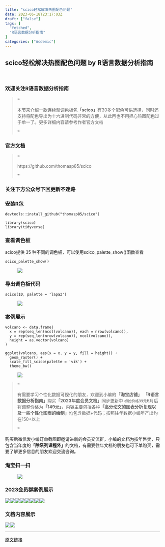 ```yaml
---
title: "scico轻松解决热图配色问题"
date: 2023-06-18T23:17:03Z
draft: ["false"]
tags: [
  "fetched",
  "R语言数据分析指南"
]
categories: ["Acdemic"]
---
```

scico轻松解决热图配色问题 by R语言数据分析指南
------
<div><p><br></p><section data-tool="mdnice编辑器" data-website="https://www.mdnice.com"><h3 data-tool="mdnice编辑器"><span></span><span><span></span>欢迎关注R语言数据分析指南</span><span></span></h3><blockquote data-tool="mdnice编辑器"><span>❝</span><p>本节来介绍一款连续型调色板包<strong>「scico」</strong>有30多个配色可供选择，同时还支持将配色导出为十六进制代码非常的方便，从此再也不用担心热图配色过于单一了。更多详细内容请参考作者官方文档</p><span>❞</span></blockquote><h3 data-tool="mdnice编辑器"><span></span><span><span></span>官方文档</span><span></span></h3><blockquote data-tool="mdnice编辑器"><span>❝</span><p>https://github.com/thomasp85/scico</p><span>❞</span></blockquote><h3 data-tool="mdnice编辑器"><span></span><span><span></span>关注下方公众号下回更新不迷路</span><span></span></h3><section><mp-common-profile data-pluginname="mpprofile" data-id="Mzg3MzQzNTYzMw==" data-headimg="http://mmbiz.qpic.cn/mmbiz_png/EibnicgwScTAZF0rpeZII9Ltl26VbVagriczTria1fib3XgjwwHEHFjPzkmGpqWDVVHBSzhENictUM2iavAKiaM5lc9USw/0?wx_fmt=png" data-nickname="R语言数据分析指南" data-alias="YanJANtwo" data-signature="R语言重症爱好者，喜欢绘制各种精美的图表，喜欢的小伙伴可以关注我，跟我一起学习" data-from="0" data-is_biz_ban="0"></mp-common-profile></section><h3 data-tool="mdnice编辑器"><span></span><span><span></span>安装R包</span><span></span></h3><pre data-tool="mdnice编辑器"><span></span><code>devtools::install_github(<span>"thomasp85/scico"</span>)<br><br><span>library</span>(scico)<br><span>library</span>(tidyverse)<br></code></pre><h3 data-tool="mdnice编辑器"><span></span><span><span></span>查看调色板</span><span></span></h3><p data-tool="mdnice编辑器">scico提供 35 种不同的调色板，可以使用scico_palette_show()函数查看</p><pre data-tool="mdnice编辑器"><span></span><code>scico_palette_show()<br></code></pre><figure data-tool="mdnice编辑器"><img data-ratio="0.5388888888888889" data-src="https://mmbiz.qpic.cn/mmbiz_png/EibnicgwScTAb5tyD3CUYOJKfT4Ibj8QJUibricoV8ibXqGqBmXUuqMZHRDAGqXHpFhKeyhBiaWbYTJDS3HhfBnoaaqQ/640?wx_fmt=png" data-type="png" data-w="1080" src="https://mmbiz.qpic.cn/mmbiz_png/EibnicgwScTAb5tyD3CUYOJKfT4Ibj8QJUibricoV8ibXqGqBmXUuqMZHRDAGqXHpFhKeyhBiaWbYTJDS3HhfBnoaaqQ/640?wx_fmt=png"></figure><h3 data-tool="mdnice编辑器"><span></span><span><span></span>导出调色板代码</span><span></span></h3><pre data-tool="mdnice编辑器"><span></span><code>scico(<span>10</span>, palette = <span>'lapaz'</span>)<br></code></pre><figure data-tool="mdnice编辑器"><img data-ratio="0.09348441926345609" data-src="https://mmbiz.qpic.cn/mmbiz_png/EibnicgwScTAb5tyD3CUYOJKfT4Ibj8QJUYiaumIic5gdCInmRn8JaUx6cQCGPjYRaFeTXHoQLsianzcZ406uUd3O3w/640?wx_fmt=png" data-type="png" data-w="706" src="https://mmbiz.qpic.cn/mmbiz_png/EibnicgwScTAb5tyD3CUYOJKfT4Ibj8QJUYiaumIic5gdCInmRn8JaUx6cQCGPjYRaFeTXHoQLsianzcZ406uUd3O3w/640?wx_fmt=png"></figure><h3 data-tool="mdnice编辑器"><span></span><span><span></span>案例展示</span><span></span></h3><pre data-tool="mdnice编辑器"><span></span><code>volcano &lt;- data.frame(<br>  x = rep(seq_len(ncol(volcano)), each = nrow(volcano)),<br>  y = rep(seq_len(nrow(volcano)), ncol(volcano)),<br>  height = as.vector(volcano)<br>)<br><br>ggplot(volcano, aes(x = x, y = y, fill = height)) + <br>  geom_raster() + <br>  scale_fill_scico(palette = <span>'vik'</span>) +<br>  theme_bw()<br></code></pre><figure data-tool="mdnice编辑器"><img data-ratio="0.5388888888888889" data-src="https://mmbiz.qpic.cn/mmbiz_png/EibnicgwScTAb5tyD3CUYOJKfT4Ibj8QJUv15Pw4JHkMG7xDONaguIm5dvGRdhdHcMhQbiavjfwBLHyxNfWxAiaUSg/640?wx_fmt=png" data-type="png" data-w="1080" src="https://mmbiz.qpic.cn/mmbiz_png/EibnicgwScTAb5tyD3CUYOJKfT4Ibj8QJUv15Pw4JHkMG7xDONaguIm5dvGRdhdHcMhQbiavjfwBLHyxNfWxAiaUSg/640?wx_fmt=png"></figure><blockquote data-tool="mdnice编辑器"><span>❝</span><p>有需要学习个性化数据可视化的朋友，欢迎到小编的<strong>「淘宝店铺」</strong> <strong>「R语言数据分析指南」</strong>购买<strong>「2023年度会员文档」</strong>同步更新中 <code>初始价格99元</code>6月后将调整价格为<strong>「149元」</strong>，内容主要包括各种<strong>「高分论文的图表分析复现以及一些个性化图表的绘制」</strong>均包含数据+代码；按照往年数据小编年产出约在150+以上</p><span>❞</span></blockquote><p data-tool="mdnice编辑器">购买后微信发小编订单截图即邀请进新的会员交流群，小编的文档为按年售卖，只包含当年度的<strong>「除系列课程外」</strong>的文档，有需要往年文档的朋友也可下单购买，需要了解更多信息的朋友欢迎交流咨询。</p><h3 data-tool="mdnice编辑器"><span></span><span><span></span>淘宝扫一扫</span><span></span></h3><figure data-tool="mdnice编辑器"><img data-ratio="1.602536997885835" data-src="https://mmbiz.qpic.cn/mmbiz_png/EibnicgwScTAb5tyD3CUYOJKfT4Ibj8QJUum89bHUwlf1WibgLp6DEttib4ACpbXIuUkn0mWPsrA425Yawew2l6Vkg/640?wx_fmt=png" data-type="png" data-w="473" src="https://mmbiz.qpic.cn/mmbiz_png/EibnicgwScTAb5tyD3CUYOJKfT4Ibj8QJUum89bHUwlf1WibgLp6DEttib4ACpbXIuUkn0mWPsrA425Yawew2l6Vkg/640?wx_fmt=png"></figure><h3 data-tool="mdnice编辑器"><span></span><span><span></span>2023会员群案例展示</span><span></span></h3><p data-tool="mdnice编辑器"><img data-ratio="0.4255555555555556" data-src="https://mmbiz.qpic.cn/mmbiz_png/EibnicgwScTAb5tyD3CUYOJKfT4Ibj8QJUcI34lXscQjVVm5hdBH9NSISsnmW7ctUKS0XXYRlibG9N15c5yInuypA/640?wx_fmt=png" data-type="png" data-w="900" src="https://mmbiz.qpic.cn/mmbiz_png/EibnicgwScTAb5tyD3CUYOJKfT4Ibj8QJUcI34lXscQjVVm5hdBH9NSISsnmW7ctUKS0XXYRlibG9N15c5yInuypA/640?wx_fmt=png"><img data-ratio="0.4255555555555556" data-src="https://mmbiz.qpic.cn/mmbiz_png/EibnicgwScTAb5tyD3CUYOJKfT4Ibj8QJUZ6oWWyjnB28DIZcqibzT7U63O9SuM4hL0UwbZgWvnXzPn313gBQs4uQ/640?wx_fmt=png" data-type="png" data-w="900" src="https://mmbiz.qpic.cn/mmbiz_png/EibnicgwScTAb5tyD3CUYOJKfT4Ibj8QJUZ6oWWyjnB28DIZcqibzT7U63O9SuM4hL0UwbZgWvnXzPn313gBQs4uQ/640?wx_fmt=png"><img data-ratio="0.4255555555555556" data-src="https://mmbiz.qpic.cn/mmbiz_png/EibnicgwScTAb5tyD3CUYOJKfT4Ibj8QJUEbGeCEcJh3K8Dsgxq5n8r3jVuLeMhTySnHbwW1GemZhJh37ElLzO9Q/640?wx_fmt=png" data-type="png" data-w="900" src="https://mmbiz.qpic.cn/mmbiz_png/EibnicgwScTAb5tyD3CUYOJKfT4Ibj8QJUEbGeCEcJh3K8Dsgxq5n8r3jVuLeMhTySnHbwW1GemZhJh37ElLzO9Q/640?wx_fmt=png"><img data-ratio="0.4255555555555556" data-src="https://mmbiz.qpic.cn/mmbiz_png/EibnicgwScTAb5tyD3CUYOJKfT4Ibj8QJU9Y2bOrkZVPvv6VW43rY1Oh3wgmMicaUuPrjibHI56EzZgrY2qSF3rKPw/640?wx_fmt=png" data-type="png" data-w="900" src="https://mmbiz.qpic.cn/mmbiz_png/EibnicgwScTAb5tyD3CUYOJKfT4Ibj8QJU9Y2bOrkZVPvv6VW43rY1Oh3wgmMicaUuPrjibHI56EzZgrY2qSF3rKPw/640?wx_fmt=png"><img data-ratio="0.4255555555555556" data-src="https://mmbiz.qpic.cn/mmbiz_png/EibnicgwScTAb5tyD3CUYOJKfT4Ibj8QJUAZLk1mGibfLCd20h2jlDycibyPPAtOrQ8OF8GZyKIgia7WgsKTjyKBwAw/640?wx_fmt=png" data-type="png" data-w="900" src="https://mmbiz.qpic.cn/mmbiz_png/EibnicgwScTAb5tyD3CUYOJKfT4Ibj8QJUAZLk1mGibfLCd20h2jlDycibyPPAtOrQ8OF8GZyKIgia7WgsKTjyKBwAw/640?wx_fmt=png"><img data-ratio="0.4255555555555556" data-src="https://mmbiz.qpic.cn/mmbiz_png/EibnicgwScTAb5tyD3CUYOJKfT4Ibj8QJUJ4CGiaGj8JqUCmrmltz23r5ONDet0Bmkbabiaf8DRHRCVWM8xibYkEouQ/640?wx_fmt=png" data-type="png" data-w="900" src="https://mmbiz.qpic.cn/mmbiz_png/EibnicgwScTAb5tyD3CUYOJKfT4Ibj8QJUJ4CGiaGj8JqUCmrmltz23r5ONDet0Bmkbabiaf8DRHRCVWM8xibYkEouQ/640?wx_fmt=png"><img data-ratio="0.4255555555555556" data-src="https://mmbiz.qpic.cn/mmbiz_png/EibnicgwScTAb5tyD3CUYOJKfT4Ibj8QJUGhOUH67p1lHePUerWBrjdLib8r9aqmQ4CXLtZADKeUNkweglazOSZfg/640?wx_fmt=png" data-type="png" data-w="900" src="https://mmbiz.qpic.cn/mmbiz_png/EibnicgwScTAb5tyD3CUYOJKfT4Ibj8QJUGhOUH67p1lHePUerWBrjdLib8r9aqmQ4CXLtZADKeUNkweglazOSZfg/640?wx_fmt=png"><img data-ratio="0.4255555555555556" data-src="https://mmbiz.qpic.cn/mmbiz_png/EibnicgwScTAb5tyD3CUYOJKfT4Ibj8QJUD6LpK22fDzpwuaDas2ezcEgOyZFzbzPNicmicOgG5ribmRdj9haqYsPew/640?wx_fmt=png" data-type="png" data-w="900" src="https://mmbiz.qpic.cn/mmbiz_png/EibnicgwScTAb5tyD3CUYOJKfT4Ibj8QJUD6LpK22fDzpwuaDas2ezcEgOyZFzbzPNicmicOgG5ribmRdj9haqYsPew/640?wx_fmt=png"></p><h3 data-tool="mdnice编辑器"><span></span><span><span></span>文档内容展示</span><span></span></h3><p data-tool="mdnice编辑器"><img data-ratio="0.475" data-src="https://mmbiz.qpic.cn/mmbiz_png/EibnicgwScTAb5tyD3CUYOJKfT4Ibj8QJUXtJtB1ibH22SoVXKovEPibXyDtuyW7gG9w7VP6ialOMRzGL9pqhSBiaz1g/640?wx_fmt=png" data-type="png" data-w="1080" src="https://mmbiz.qpic.cn/mmbiz_png/EibnicgwScTAb5tyD3CUYOJKfT4Ibj8QJUXtJtB1ibH22SoVXKovEPibXyDtuyW7gG9w7VP6ialOMRzGL9pqhSBiaz1g/640?wx_fmt=png"><img data-ratio="0.44722222222222224" data-src="https://mmbiz.qpic.cn/mmbiz_png/EibnicgwScTAb5tyD3CUYOJKfT4Ibj8QJU5v8s3Drp2kfyAiaghbiarguVDVHuMFMVWEqReMhOJMbvQ0wRMJiam0XPg/640?wx_fmt=png" data-type="png" data-w="1080" src="https://mmbiz.qpic.cn/mmbiz_png/EibnicgwScTAb5tyD3CUYOJKfT4Ibj8QJU5v8s3Drp2kfyAiaghbiarguVDVHuMFMVWEqReMhOJMbvQ0wRMJiam0XPg/640?wx_fmt=png"></p></section><p><mp-style-type data-value="3"></mp-style-type></p></div>  
<hr>
<a href="https://mp.weixin.qq.com/s/a34Mujk12Us2DURHy17XSw",target="_blank" rel="noopener noreferrer">原文链接</a>
